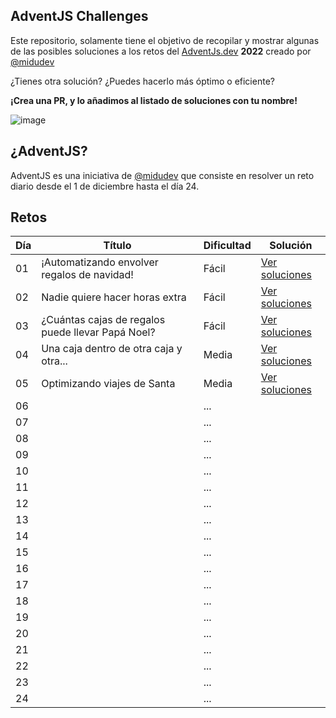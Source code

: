 ## AdventJS Challenges

Este repositorio, solamente tiene el objetivo de recopilar y mostrar algunas de las posibles soluciones a los retos del [AdventJs.dev](http://adventjs.dev/) **2022** creado por [@midudev](https://midu.dev/)

¿Tienes otra solución? ¿Puedes hacerlo más óptimo o eficiente?

**¡Crea una PR, y lo añadimos al listado de soluciones con tu nombre!**

![image](https://user-images.githubusercontent.com/8830376/205487378-4a29b0d1-5aeb-4da3-b923-eb31a8d9ce5e.png)

## ¿AdventJS?

AdventJS es una iniciativa de [@midudev](https://midu.dev/) que consiste en resolver un reto diario desde el 1 de diciembre hasta el día 24.

## Retos

| Día | Título                                            | Dificultad | Solución                       |
| --- | ------------------------------------------------- | ---------- | ------------------------------ |
| 01  | ¡Automatizando envolver regalos de navidad!       | Fácil      | [Ver soluciones](./2022/01.md) |
| 02  | Nadie quiere hacer horas extra                    | Fácil      | [Ver soluciones](./2022/02.md) |
| 03  | ¿Cuántas cajas de regalos puede llevar Papá Noel? | Fácil      | [Ver soluciones](./2022/03.md) |
| 04  | Una caja dentro de otra caja y otra...            | Media      | [Ver soluciones](./2022/04.md) |
| 05  | Optimizando viajes de Santa                       | Media      | [Ver soluciones](./2022/05.md) |
| 06  |                                                   | ...        |                                |
| 07  |                                                   | ...        |                                |
| 08  |                                                   | ...        |                                |
| 09  |                                                   | ...        |                                |
| 10  |                                                   | ...        |                                |
| 11  |                                                   | ...        |                                |
| 12  |                                                   | ...        |                                |
| 13  |                                                   | ...        |                                |
| 14  |                                                   | ...        |                                |
| 15  |                                                   | ...        |                                |
| 16  |                                                   | ...        |                                |
| 17  |                                                   | ...        |                                |
| 18  |                                                   | ...        |                                |
| 19  |                                                   | ...        |                                |
| 20  |                                                   | ...        |                                |
| 21  |                                                   | ...        |                                |
| 22  |                                                   | ...        |                                |
| 23  |                                                   | ...        |                                |
| 24  |                                                   | ...        |                                |
